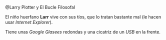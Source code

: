 
@Larry Plotter y El Bucle Filosofal

El niño huerfano **Larr** vive con sus tíos, que lo tratan bastante mal
(le hacen usar *Internet Explorer*).

Tiene unas *Google Glasees* redondas y una cicatriz de un *USB* en la frente.
